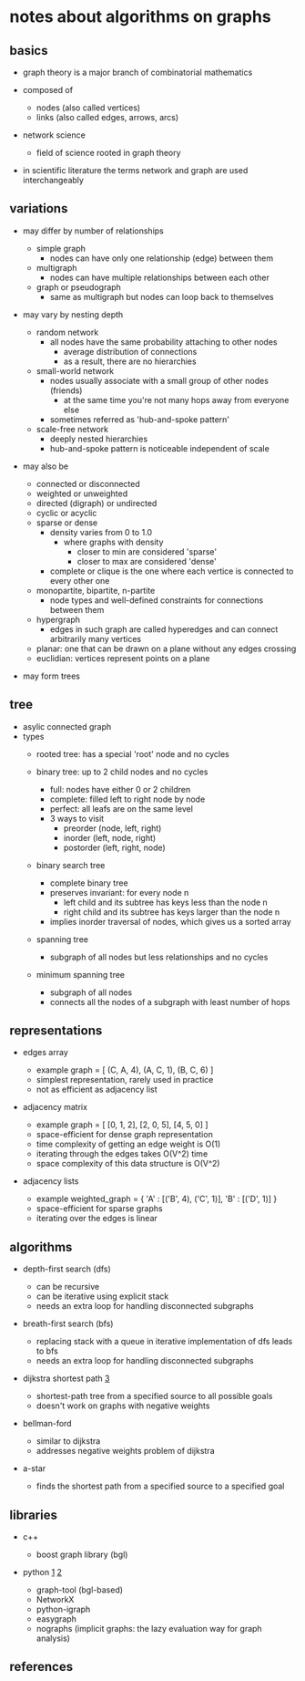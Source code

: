 # notes about algorithms on graphs

## basics

- graph theory is a major branch of combinatorial mathematics

- composed of
  - nodes (also called vertices)
  - links (also called edges, arrows, arcs)

- network science
  - field of science rooted in graph theory

- in scientific literature the terms network and graph are used interchangeably


## variations

- may differ by number of relationships
  - simple graph
    - nodes can have only one relationship (edge) between them
  - multigraph
    - nodes can have multiple relationships between each other
  - graph or pseudograph
    - same as multigraph but nodes can loop back to themselves

- may vary by nesting depth
  - random network
    - all nodes have the same probability attaching to other nodes
      - average distribution of connections
      - as a result, there are no hierarchies
  - small-world network
    - nodes usually associate with a small group of other nodes (friends)
      - at the same time you're not many hops away from everyone else
    - sometimes referred as 'hub-and-spoke pattern'
  - scale-free network
    - deeply nested hierarchies
    - hub-and-spoke pattern is noticeable independent of scale

- may also be
  - connected or disconnected
  - weighted or unweighted
  - directed (digraph) or undirected
  - cyclic or acyclic
  - sparse or dense
    - density varies from 0 to 1.0
      - where graphs with density 
        - closer to min are considered 'sparse'
        - closer to max are considered 'dense'
    - complete or clique is the one where each vertice is connected to every other one
  - monopartite, bipartite, n-partite
    - node types and well-defined constraints for connections between them
  - hypergraph
    - edges in such graph are called hyperedges and can connect arbitrarily many vertices
  - planar: one that can be drawn on a plane without any edges crossing
  - euclidian: vertices represent points on a plane

- may form trees


## tree

- asylic connected graph
- types
  - rooted tree: has a special 'root' node and no cycles
  - binary tree: up to 2 child nodes and no cycles
    - full: nodes have either 0 or 2 children
    - complete: filled left to right node by node
    - perfect: all leafs are on the same level
    - 3 ways to visit
      - preorder (node, left, right)
      - inorder (left, node, right)
      - postorder (left, right, node)
  - binary search tree
    - complete binary tree
    - preserves invariant: for every node n
      - left child and its subtree has keys less than the node n
      - right child and its subtree has keys larger than the node n
    - implies inorder traversal of nodes, which gives us a sorted array

  - spanning tree
    - subgraph of all nodes but less relationships and no cycles
  - minimum spanning tree
    - subgraph of all nodes
    - connects all the nodes of a subgraph with least number of hops


## representations

- edges array
  - example graph = [ (C, A, 4), (A, C, 1), (B, C, 6) ]
  - simplest representation, rarely used in practice
  - not as efficient as adjacency list

- adjacency matrix
  - example graph = [ [0, 1, 2],
                      [2, 0, 5],
                      [4, 5, 0] ]
  - space-efficient for dense graph representation
  - time complexity of getting an edge weight is O(1)
  - iterating through the edges takes O(V^2) time
  - space complexity of this data structure is O(V^2)

- adjacency lists
  - example weighted_graph = { 'A' : [('B', 4), ('C', 1)],
                               'B' : [('D', 1)] }
  - space-efficient for sparse graphs
  - iterating over the edges is linear


## algorithms

- depth-first search (dfs)
  - can be recursive
  - can be iterative using explicit stack
  - needs an extra loop for handling disconnected subgraphs

- breath-first search (bfs)
  - replacing stack with a queue in iterative implementation of dfs leads to bfs
  - needs an extra loop for handling disconnected subgraphs

- dijkstra shortest path [3]
  - shortest-path tree from a specified source to all possible goals
  - doesn't work on graphs with negative weights

- bellman-ford
  - similar to dijkstra
  - addresses negative weights problem of dijkstra

- a-star
  - finds the shortest path from a specified source to a specified goal


## libraries 

- c++
  - boost graph library (bgl)

- python [1] [2]
  - graph-tool (bgl-based)
  - NetworkX
  - python-igraph
  - easygraph
  - nographs (implicit graphs: the lazy evaluation way for graph analysis)


## references

[1]: https://stackoverflow.com/questions/606516/python-graph-library
[2]: https://wiki.python.org/moin/PythonGraphLibraries
[3]: https://www.youtube.com/watch?v=pVfj6mxhdMw